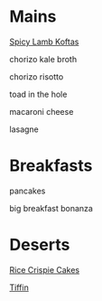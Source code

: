 # Mains

[Spicy Lamb Koftas](spicy-lamb-koftas.md)

chorizo kale broth

chorizo risotto

toad in the hole

macaroni cheese

lasagne

# Breakfasts

pancakes

big breakfast bonanza

# Deserts

[Rice Crispie Cakes](rice-crispie-cakes.md)

[Tiffin](tiffin.md)
